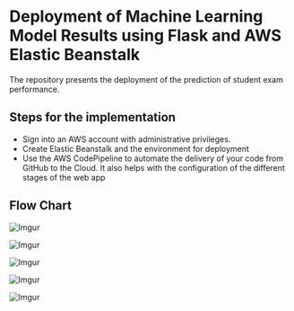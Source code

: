 # Deployment of Machine Learning Model Results using Flask and AWS Elastic Beanstalk
The repository presents the deployment of the prediction of student exam performance.

## Steps for the implementation 
- Sign into an AWS account with administrative privileges.
- Create Elastic Beanstalk and the environment for deployment
- Use the AWS CodePipeline to automate the delivery of your code from GitHub to the Cloud. It also helps with the configuration of the different stages of the web app
## Flow Chart
![Imgur](https://imgur.com/GtoJpBN.png)

![Imgur](https://imgur.com/YwTLoXW.png)

![Imgur](https://imgur.com/5A18eJj.png)

![Imgur](https://imgur.com/0IFnjkU.png)


![Imgur](https://imgur.com/j1AgW7D.png)
